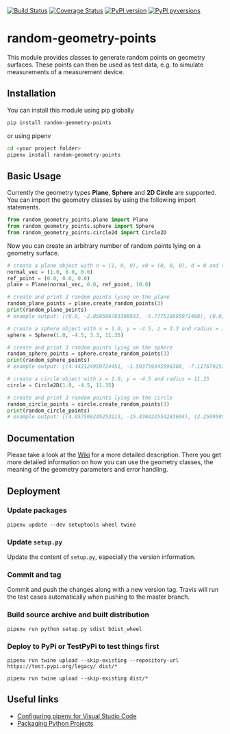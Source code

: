 [![Build Status](https://travis-ci.org/brauls/random-geometry-points.svg?branch=master)](https://travis-ci.org/brauls/random-geometry-points)
[![Coverage Status](https://coveralls.io/repos/github/brauls/random-geometry-points/badge.svg?branch=master)](https://coveralls.io/github/brauls/random-geometry-points?branch=master)
[![PyPI version](https://badge.fury.io/py/random-geometry-points.svg)](https://badge.fury.io/py/random-geometry-points)
[![PyPI pyversions](https://img.shields.io/badge/python-3.6-blue.svg)](https://badge.fury.io/py/random-geometry-points)

# random-geometry-points

This module provides classes to generate random points on geometry surfaces.
These points can then be used as test data, e.g. to simulate measurements of a measurement device.

## Installation

You can install this module using pip globally
```bash
pip install random-geometry-points
```
or using pipenv
```bash
cd <your project folder>
pipenv install random-geometry-points
```

## Basic Usage

Currently the geometry types <b>Plane</b>, <b>Sphere</b> and <b>2D Circle</b> are supported.
You can import the geometry classes by using the following import statements.

```python
from random_geometry_points.plane import Plane
from random_geometry_points.sphere import Sphere
from random_geometry_points.circle2d import Circle2D
```

Now you can create an arbitrary number of random points lying on a geometry surface.

```python
# create a plane object with n = (1, 0, 0), x0 = (0, 0, 0), d = 0 and radius = 10
normal_vec = (1.0, 0.0, 0.0)
ref_point = (0.0, 0.0, 0.0)
plane = Plane(normal_vec, 0.0, ref_point, 10.0)

# create and print 3 random points lying on the plane
random_plane_points = plane.create_random_points(3)
print(random_plane_points)
# example output: [(0.0, -2.058506783308933, -5.777518695971468), (0.0, 2.501766732323411, 6.740902158795952), (0.0, 7.846400008799242, 5.304670974614023)]
```

```python
# create a sphere object with x = 1.0, y = -4.5, z = 3.3 and radius = 11.35
sphere = Sphere(1.0, -4.5, 3.3, 11.35)

# create and print 3 random points lying on the sphere
random_sphere_points = sphere.create_random_points(3)
print(random_sphere_points)
# example output: [(4.442124959724451, -1.593759345598388, -7.1176792530940025), (-7.102728837759106, -6.022944977793705, -4.500572028791214), (-10.190814503489936, -4.676727604583875, 5.1859846505890115)]
```

```python
# create a circle object with x = 1.0, y = -4.5 and radius = 11.35
circle = Circle2D(1.0, -4.5, 11.35)

# create and print 3 random points lying on the circle
random_circle_points = circle.create_random_points(3)
print(random_circle_points)
# example output: [(4.057509245253113, -15.430422554283604), (2.2509595260473114, 6.780851043436018), (9.330996610075898, 3.2082420488010035)]
```

## Documentation

Please take a look at the [Wiki](https://github.com/brauls/random-geometry-points/wiki) for a more detailed description. There you get more detailed information on how you can use the geometry classes, the meaning of the geometry parameters and error handling.

## Deployment

### Update packages

```pipenv update --dev setuptools wheel twine```

### Update `setup.py`

Update the content of `setup.py`, especially the version information.

### Commit and tag

Commit and push the changes along with a new version tag. Travis will run the test cases automatically when pushing to the master branch.

### Build source archive and built distribution

```pipenv run python setup.py sdist bdist_wheel```

### Deploy to PyPi or TestPyPi to test things first

```pipenv run twine upload --skip-existing --repository-url https://test.pypi.org/legacy/ dist/*```

```pipenv run twine upload --skip-existing dist/*```

## Useful links

* [Configuring pipenv for Visual Studio Code](https://olav.it/2017/03/04/pipenv-visual-studio-code/)
* [Packaging Python Projects](https://packaging.python.org/tutorials/packaging-projects/)
